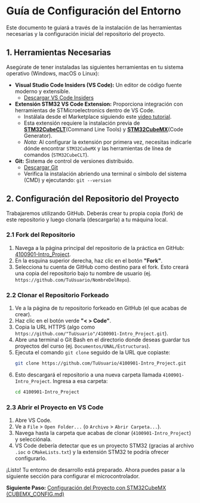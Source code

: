 # Guía de Configuración del Entorno

Este documento te guiará a través de la instalación de las herramientas necesarias y la configuración inicial del repositorio del proyecto.

## 1. Herramientas Necesarias

Asegúrate de tener instaladas las siguientes herramientas en tu sistema operativo (Windows, macOS o Linux):

*   **Visual Studio Code Insiders (VS Code):** Un editor de código fuente moderno y extensible.
    *   [Descargar VS Code Insiders](https://code.visualstudio.com/insiders/)
*   **Extensión STM32 VS Code Extension:** Proporciona integración con herramientas de STMicroelectronics dentro de VS Code.
    *   Instálala desde el Marketplace siguiendo este [video tutorial](https://www.youtube.com/watch?v=DLmbNfUh62E).
    *   Esta extensión requiere la instalación previa de [**STM32CubeCLT**](https://www.st.com/en/development-tools/stm32cubeclt.html)(Command Line Tools) y [**STM32CubeMX**](https://www.st.com/en/development-tools/stm32cubemx.html)(Code Generator).
    *   *Nota:* Al configurar la extensión por primera vez, necesitas indicarle dónde encontrar `STM32CubeMX` y las herramientas de línea de comandos (`STM32CubeCLT`).
*   **Git:** Sistema de control de versiones distribuido.
    *   [Descargar Git](https://git-scm.com/downloads)
    *   Verifica la instalación abriendo una terminal o símbolo del sistema (CMD) y ejecutando: `git --version`

## 2. Configuración del Repositorio del Proyecto

Trabajaremos utilizando GitHub. Deberás crear tu propia copia (fork) de este repositorio y luego clonarla (descargarla) a tu máquina local.

### 2.1 Fork del Repositorio

1.  Navega a la página principal del repositorio de la práctica en GitHub: [4100901-Intro_Project](https://github.com/saacifuentesmu/4100901-Intro_Project).
2.  En la esquina superior derecha, haz clic en el botón **"Fork"**.
3.  Selecciona tu cuenta de GitHub como destino para el fork. Esto creará una copia del repositorio bajo tu nombre de usuario (ej. `https://github.com/TuUsuario/NombreDelRepo`).

### 2.2 Clonar el Repositorio Forkeado

1.  Ve a la página de *tu* repositorio forkeado en GitHub (el que acabas de crear).
2.  Haz clic en el botón verde **"< > Code"**.
3.  Copia la URL HTTPS (algo como `https://github.com/"TuUsuario"/4100901-Intro_Project.git`).
4.  Abre una terminal o Git Bash en el directorio donde deseas guardar tus proyectos del curso (ej. `Documentos/UNAL/Estructuras`).
5.  Ejecuta el comando `git clone` seguido de la URL que copiaste:
    ```bash
    git clone https://github.com/TuUsuario/4100901-Intro_Project.git
    ```
6.  Esto descargará el repositorio a una nueva carpeta llamada `4100901-Intro_Project`. Ingresa a esa carpeta:
    ```bash
    cd 4100901-Intro_Project
    ```

### 2.3 Abrir el Proyecto en VS Code

1.  Abre VS Code.
2.  Ve a `File` > `Open Folder...` (o `Archivo` > `Abrir Carpeta...`).
3.  Navega hasta la carpeta que acabas de clonar (`4100901-Intro_Project`) y selecciónala.
4.  VS Code debería detectar que es un proyecto STM32 (gracias al archivo `.ioc` o `CMakeLists.txt`) y la extensión STM32 te podría ofrecer configurarlo.

¡Listo! Tu entorno de desarrollo está preparado. Ahora puedes pasar a la siguiente sección para configurar el microcontrolador.

**Siguiente Paso:** [Configuración del Proyecto con STM32CubeMX (CUBEMX_CONFIG.md)](CUBEMX_CONFIG.md)

